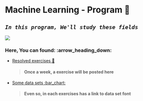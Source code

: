# Machine Learning - Program :robot:

## _`In this program, We'll study these fields`_

![](https://mermaid.ink/svg/eyJjb2RlIjoiZ3JhcGggTFI7XG5BW01hY2hpbmUgTGVhcm5pbmddIC0tPiBCKFVuc3VwZXJ2aXNlZClcbkIgLS0-IENsdXN0ZXJpbmdcbkEgLS0-IEMoU3VwZXJ2aXNlZClcbkEgLS0-IEUoUmVpbmZvcmNlbWVudClcbkMgLS0-IENsYXNzaWZpY2F0aW9uXG5DIC0tPiBSZWdyZXNzaW9uXG5FIC0tPiAuLi4iLCJtZXJtYWlkIjp7InRoZW1lIjoiZGVmYXVsdCJ9LCJ1cGRhdGVFZGl0b3IiOmZhbHNlfQ)

### Here, You can found: :arrow\_heading\_down:

* [Resolved exercises :notebook:](https://github.com/joaocarvoli/MachineLearning-course/tree/main/Exercises)

  > #### Once a week, a exercise will be posted here

* [Some data sets :bar\_chart:](https://github.com/joaocarvoli/MachineLearning-course/tree/main/data-sets) 

  > #### Even so, in each exercises has a link to data set font

